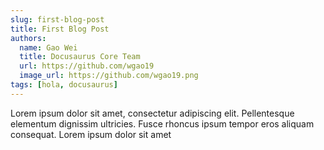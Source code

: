 ```yaml
---
slug: first-blog-post
title: First Blog Post
authors:
  name: Gao Wei
  title: Docusaurus Core Team
  url: https://github.com/wgao19
  image_url: https://github.com/wgao19.png
tags: [hola, docusaurus]
---
```

Lorem ipsum dolor sit amet, consectetur adipiscing elit. Pellentesque elementum dignissim ultricies. Fusce rhoncus ipsum tempor eros aliquam consequat. Lorem ipsum dolor sit amet
